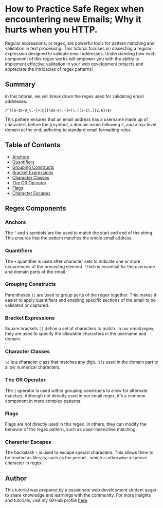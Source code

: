 # How to Practice Safe Regex when encountering new Emails; Why it hurts when you HTTP.

Regular expressions, or regex, are powerful tools for pattern matching and validation in text processing. This tutorial focuses on dissecting a regular expression designed to validate email addresses. Understanding how each component of this regex works will empower you with the ability to implement effective validation in your web development projects and appreciate the intricacies of regex patterns!

## Summary

In this tutorial, we will break down the regex used for validating email addresses: 

`/^([a-z0-9_\.-]+)@([\da-z\.-]+)\.([a-z\.]{2,6})$/` 

This pattern ensures that an email address has a username made up of characters before the `@` symbol, a domain name following it, and a top-level domain at the end, adhering to standard email formatting rules.

## Table of Contents

- [Anchors](#anchors)
- [Quantifiers](#quantifiers)
- [Grouping Constructs](#grouping-constructs)
- [Bracket Expressions](#bracket-expressions)
- [Character Classes](#character-classes)
- [The OR Operator](#the-or-operator)
- [Flags](#flags)
- [Character Escapes](#character-escapes)

## Regex Components

### Anchors
The `^` and `$` symbols are the used to match the start and end of the string. This ensures that the pattern matches the whole email address.

### Quantifiers
The `+` quantifier is used after character sets to indicate one or more occurrences of the preceding element. Thich is essential for the username and domain parts of the email.

### Grouping Constructs
Parentheses `()` are used to group parts of the regex together. This makes it easier to apply quantifiers and enabling specific sections of the email to be validated or captured.

### Bracket Expressions
Square brackets `[]` define a set of characters to match. In our email regex, they are used to specify the allowable characters in the username and domain.

### Character Classes
`\d` is a character class that matches any digit. It is used in the domain part to allow numerical characters.

### The OR Operator
The `|` operator is used within grouping constructs to allow for alternate matches. Although not directly used in our email regex, it's a common component in more complex patterns.

### Flags
Flags are not directly used in this regex. In others, they can modify the behavior of the regex pattern, such as case-insensitive matching.

### Character Escapes
The backslash `\` is used to escape special characters. This allows them to be treated as literals, such as the period `.` which is otherwise a special character in regex.

## Author

This tutorial was prepared by a passionate web development student eager to share knowledge and learnings with the community. For more insights and tutorials, visit my GitHub profile [here](https://github.com/Nillows).
